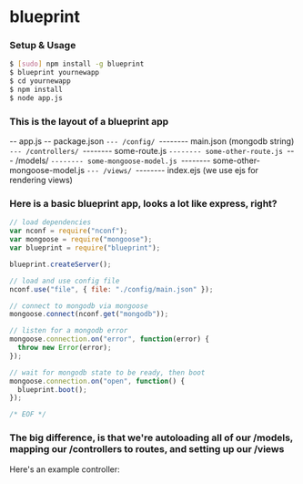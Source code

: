 
blueprint
=========
  
### Setup & Usage

```bash
$ [sudo] npm install -g blueprint
$ blueprint yournewapp
$ cd yournewapp
$ npm install
$ node app.js
```

### This is the layout of a blueprint app

-- app.js
-- package.json
  `--- /config/
            `-------- main.json (mongodb string)
  `--- /controllers/
            `-------- some-route.js
            `-------- some-other-route.js
  `--- /models/
            `-------- some-mongoose-model.js
            `-------- some-other-mongoose-model.js
  `--- /views/
            `-------- index.ejs (we use ejs for rendering views)

### Here is a basic blueprint app, looks a lot like express, right?

```javascript
// load dependencies
var nconf = require("nconf");
var mongoose = require("mongoose");
var blueprint = require("blueprint");

blueprint.createServer();

// load and use config file
nconf.use("file", { file: "./config/main.json" });

// connect to mongodb via mongoose
mongoose.connect(nconf.get("mongodb"));

// listen for a mongodb error
mongoose.connection.on("error", function(error) {
  throw new Error(error);
});

// wait for mongodb state to be ready, then boot
mongoose.connection.on("open", function() {
  blueprint.boot();
});

/* EOF */
```

### The big difference, is that we're autoloading all of our /models, mapping our /controllers to routes, and setting up our /views

  Here's an example controller:

```javascript

```